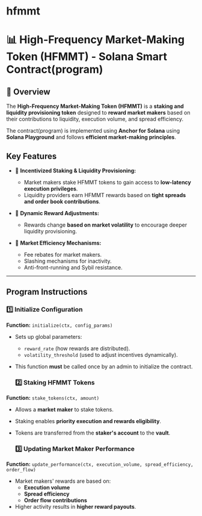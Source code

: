 # hfmmt
# 📊 **High-Frequency Market-Making Token (HFMMT) - Solana Smart Contract(program)**

## 📝 **Overview**
The **High-Frequency Market-Making Token (HFMMT)** is a **staking and liquidity provisioning token** designed to **reward market makers** based on their contributions to liquidity, execution volume, and spread efficiency.

The contract(program) is implemented using **Anchor for Solana** using **Solana Playground** and follows **efficient market-making principles**.

## **Key Features**
- 📌 **Incentivized Staking & Liquidity Provisioning:**  
  - Market makers stake HFMMT tokens to gain access to **low-latency execution privileges**.
  - Liquidity providers earn HFMMT rewards based on **tight spreads and order book contributions**.

- 📌 **Dynamic Reward Adjustments:**  
  - Rewards change **based on market volatility** to encourage deeper liquidity provisioning.

- 📌 **Market Efficiency Mechanisms:**  
  - Fee rebates for market makers.
  - Slashing mechanisms for inactivity.
  - Anti-front-running and Sybil resistance.

---

## **Program Instructions**
### **1️⃣ Initialize Configuration**
**Function:** `initialize(ctx, config_params)`  
- Sets up global parameters:
  - `reward_rate` (how rewards are distributed).
  - `volatility_threshold` (used to adjust incentives dynamically).
- This function **must** be called once by an admin to initialize the contract.

  ### **2️⃣ Staking HFMMT Tokens**
**Function:** `stake_tokens(ctx, amount)`  
- Allows a **market maker** to stake tokens.
- Staking enables **priority execution and rewards eligibility**.
- Tokens are transferred from the **staker's account** to the **vault**.

  ### **3️⃣ Updating Market Maker Performance**
**Function:** `update_performance(ctx, execution_volume, spread_efficiency, order_flow)`  
- Market makers' rewards are based on:
  - **Execution volume**
  - **Spread efficiency**
  - **Order flow contributions**
- Higher activity results in **higher reward payouts**.



